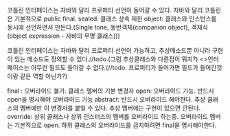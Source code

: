 코틀린 인터페이스는 자바와 달리 프로퍼티 선언이 들어갈 수 있다. 
자바와 달리 코틀린은 기본적으로 public final. 
sealed: 클래스 상속 제한
object: 클래스와 인스턴스를 동시에 선언하면서 만든다.(Single tone, 동반객체(companion object), 객체식(object expression - 자바의 무명 클래스)))

코틀린 인터페이스는 자바와 달리 프로퍼티 선언이 가능하고, 추상메소드뿐 아니라 구현이 있는 메소드도 정의할 수 있다.//todo.(그럼 추상클래스와 다른점이 뭐지?)
<>인터페이스는 아무런 필드도 들어갈 수 없다.(//todo. 프로퍼티가 들어가면 필드가 들어간것이랑 같은 역할 아닌가?)

final : 오버라이드 불가. 클래스 멤버의 기본 변경자
open: 오버라이드 가능. 반드시 open을 명시해야 오버라이드 가능
abstract: 반드시 오버라이드 해야한다. 추상 클래스의 멤버에만 이 변경자를 붙일 수 있다. 추상 멤버에는 구현이 있으면 안된다.
override: 상위 클래스나 상위 인스터스의 멤버를 오버라이드 하는중. 오버라이드 멤버는 기본적으로 open. 하위 클래스의 오버라이드를 금지하려면 final을 명시해야한다.


